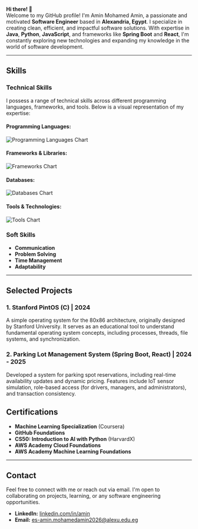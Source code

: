 **Hi there! 👋**  
Welcome to my GitHub profile! I'm Amin Mohamed Amin, a passionate and motivated **Software Engineer** based in **Alexandria, Egypt**. I specialize in creating clean, efficient, and impactful software solutions. With expertise in **Java**, **Python**, **JavaScript**, and frameworks like **Spring Boot** and **React**, I'm constantly exploring new technologies and expanding my knowledge in the world of software development.

---

## Skills

### Technical Skills

I possess a range of technical skills across different programming languages, frameworks, and tools. Below is a visual representation of my expertise:

#### Programming Languages:
![Programming Languages Chart](https://img.shields.io/badge/Skills-Python%20%7C%20Java%20%7C%20C%20%7C%20JavaScript-orange?style=for-the-badge&logo=python&logoColor=yellow)

#### Frameworks & Libraries:
![Frameworks Chart](https://img.shields.io/badge/Frameworks-Spring%20Boot%20%7C%20React%20%7C%20Vue.js%20%7C%20Flask-blue?style=for-the-badge&logo=react&logoColor=white)

#### Databases:
![Databases Chart](https://img.shields.io/badge/Databases-SQL%20%7C%20MySQL-green?style=for-the-badge&logo=mysql&logoColor=white)

#### Tools & Technologies:
![Tools Chart](https://img.shields.io/badge/Tools-Docker%20%7C%20Git%20%7C%20AWS%20%7C%20TensorFlow%20%7C%20PyTorch-purple?style=for-the-badge)

### Soft Skills
- **Communication**
- **Problem Solving**
- **Time Management**
- **Adaptability**

---

## Selected Projects

### 1. Stanford PintOS (C) | 2024
A simple operating system for the 80x86 architecture, originally designed by Stanford University. It serves as an educational tool to understand fundamental operating system concepts, including processes, threads, file systems, and synchronization.

### 2. Parking Lot Management System (Spring Boot, React) | 2024 - 2025
Developed a system for parking spot reservations, including real-time availability updates and dynamic pricing. Features include IoT sensor simulation, role-based access (for drivers, managers, and administrators), and transaction consistency.


## Certifications

- **Machine Learning Specialization** (Coursera)
- **GitHub Foundations**
- **CS50: Introduction to AI with Python** (HarvardX)
- **AWS Academy Cloud Foundations**
- **AWS Academy Machine Learning Foundations**

---

## Contact

Feel free to connect with me or reach out via email. I'm open to collaborating on projects, learning, or any software engineering opportunities.

- **LinkedIn:** [linkedin.com/in/amin](https://linkedin.com/in/amin-mohamed-cse/)
- **Email:** es-amin.mohamedamin2026@alexu.edu.eg
